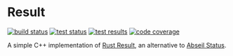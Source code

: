 # Result

[![build status](https://img.shields.io/github/actions/workflow/status/threeal/result/build.yml?branch=main)](https://github.com/threeal/result/actions/workflows/build.yml)
[![test status](https://img.shields.io/github/actions/workflow/status/threeal/result/test.yml?label=test&branch=main)](https://github.com/threeal/result/actions/workflows/test.yml)
[![test results](https://img.shields.io/testspace/pass-ratio/threeal/threeal:result/main)](https://threeal.testspace.com/projects/threeal:result)
[![code coverage](https://img.shields.io/coveralls/github/threeal/result/main)](https://coveralls.io/github/threeal/result)

A simple C++ implementation of [Rust Result](https://doc.rust-lang.org/std/result), an alternative to [Abseil Status](https://abseil.io/docs/cpp/guides/status).
